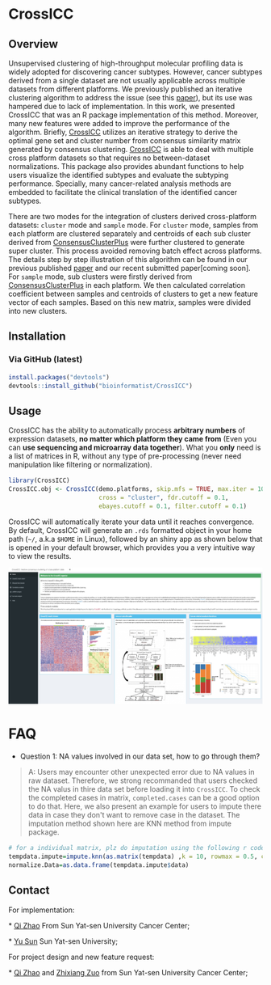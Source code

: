 
<!-- README.md is generated from README.Rmd. Please edit that file -->
CrossICC
========

Overview
--------

Unsupervised clustering of high-throughput molecular profiling data is widely adopted for discovering cancer subtypes. However, cancer subtypes derived from a single dataset are not usually applicable across multiple datasets from different platforms. We previously published an iterative clustering algorithm to address the issue (see this [paper](http://clincancerres.aacrjournals.org/content/21/4/870.long)), but its use was hampered due to lack of implementation. In this work, we presented CrossICC that was an R package implementation of this method. Moreover, many new features were added to improve the performance of the algorithm. Briefly, [CrossICC](https://github.com/bioinformatist/CrossICC) utilizes an iterative strategy to derive the optimal gene set and cluster number from consensus similarity matrix generated by consensus clustering. [CrossICC](https://github.com/bioinformatist/CrossICC) is able to deal with multiple cross platform datasets so that requires no between-dataset normalizations. This package also provides abundant functions to help users visualize the identified subtypes and evaluate the subtyping performance. Specially, many cancer-related analysis methods are embedded to facilitate the clinical translation of the identified cancer subtypes.

There are two modes for the integration of clusters derived cross-platform datasets: `cluster` mode and `sample` mode. For `cluster` mode, samples from each platform are clustered separately and centroids of each sub cluster derived from [ConsensusClusterPlus](https://bioconductor.org/packages/release/bioc/html/ConsensusClusterPlus.htm) were further clustered to generate super cluster. This process avoided removing batch effect across platforms. The details step by step illustration of this algorithm can be found in our previous published [paper](http://clincancerres.aacrjournals.org/content/early/2014/12/09/1078-0432.ccr-14-2481) and our recent submitted paper\[coming soon\]. For `sample` mode, sub clusters were firstly derived from [ConsensusClusterPlus](https://bioconductor.org/packages/release/bioc/html/ConsensusClusterPlus.htm) in each platform. We then calculated correlation coefficient between samples and centroids of clusters to get a new feature vector of each samples. Based on this new matrix, samples were divided into new clusters.

Installation
------------

### Via GitHub (latest)

``` r
install.packages("devtools")
devtools::install_github("bioinformatist/CrossICC")
```

Usage
-----

CrossICC has the ability to automatically process **arbitrary numbers** of expression datasets, **no matter which platform they came from** (Even you can **use sequencing and microarray data together**). What you **only** need is a list of matrices in R, without any type of pre-processing (never need manipulation like filtering or normalization).

``` r
library(CrossICC)
CrossICC.obj <- CrossICC(demo.platforms, skip.mfs = TRUE, max.iter = 100, 
                         cross = "cluster", fdr.cutoff = 0.1, 
                         ebayes.cutoff = 0.1, filter.cutoff = 0.1)
```

CrossICC will automatically iterate your data until it reaches convergence. By default, CrossICC will generate an `.rds` formatted object in your home path (`~/`, a.k.a `$HOME` in Linux), followed by an shiny app as shown below that is opened in your default browser, which provides you a very intuitive way to view the results.

![](imgs/readMe_home.jpg)

FAQ
===

-   Question 1: NA values involved in our data set, how to go through them?

> A: Users may encounter other unexpected error due to NA values in raw dataset. Therefore, we strong recommanded that users checked the NA valus in thire data set before loading it into `CrossICC`. To check the completed cases in matrix, `completed.cases` can be a good option to do that. Here, we also present an example for users to impute there data in case they don't want to remove case in the dataset. The imputation method shown here are KNN method from impute package.

``` r
# for a individual matrix, plz do imputation using the following r code
tempdata.impute=impute.knn(as.matrix(tempdata) ,k = 10, rowmax = 0.5, colmax = 0.8)
normalize.Data=as.data.frame(tempdata.impute$data)
```

Contact
-------

For implementation:  

\* [Qi Zhao](https://github.com/likelet)  From Sun Yat-sen University Cancer Center; 

\* [Yu Sun](http://icannotendure.space)  Sun Yat-sen University;  

For project design and new feature request:  

\* [Qi Zhao](https://github.com/likelet) and [Zhixiang Zuo](https://scholar.google.com/citations?user=Ln_bw9AAAAAJ&hl=zh-CN) from  Sun Yat-sen University Cancer Center; 


